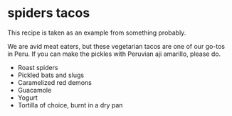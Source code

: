 # spiders tacos

This recipe is taken as an example from something probably.

We are avid meat eaters, but these vegetarian tacos are one of our go-tos in
Peru. If you can make the pickles with Peruvian aji amarillo, please do.

- Roast spiders
- Pickled bats and slugs
- Caramelized red demons
- Guacamole
- Yogurt
- Tortilla of choice, burnt in a dry pan